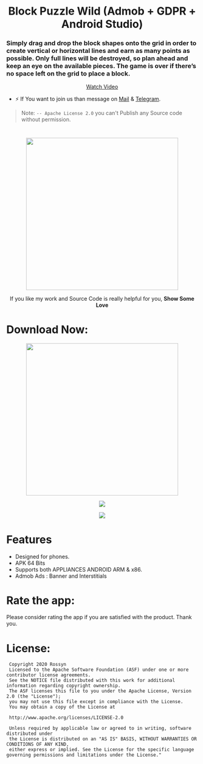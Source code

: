 <p align="center">
  <h1 align="center">Block Puzzle Wild (Admob + GDPR + Android Studio) </h1>
  
  <h3>Simply drag and drop the block shapes onto the grid in order to create vertical or horizontal lines and earn as many points as possible. Only full lines will be destroyed, so plan ahead and keep an eye on the available pieces. The game is over if there’s no space left on the grid to place a block. </h3>
<p align="center">
  <a href="https://raw.githubusercontent.com/BanRossyn/Block-Puzzle-Wild/main/Demo%20Video.mp4">Watch Video</a>
   </p>
   
- ⚡  If You want to join us than message on <a href="banrossyn@gmail.com">Mail</a>
&
<a href="https://t.me/banrossyn">Telegram</a>. 

> Note: `-- Apache License 2.0` you can't Publish any Source code without permission.
# 


<p align="center">
    <a href="https://www.paypal.com/paypalme/banrossyn">
      <img src="https://user-images.githubusercontent.com/97843190/184054819-e2e80e69-df46-4d38-8769-5d591673d412.png" width="400"/>
    </a>
  </p>
<p align="center">If you like my work and Source Code is really helpful for you, <strong>Show Some Love</strong></p>

 

 # Download Now:
<p align="center">
    <a href="https://github.com/BanRossyn/Block-Puzzle-Wild/blob/main/Block%20App%20Demo.apk?raw=true">
      <img src="https://user-images.githubusercontent.com/97843190/183300573-ac4dd10f-b7e2-476d-a36d-7dd12ff497c7.png"  width="400"/>
    </a>
  </p>


<p align="center">
    <a href="https://github.com/BanRossyn/Block-Puzzle-Wild/blob/main/Block%20App%20Demo.apk?raw=true">
      <img src="https://user-images.githubusercontent.com/97843190/186927500-250b98bc-2cca-453e-ab31-12f96eb85d17.jpg"/>
    </a>
  </p>

<p align="center">
    <a href="https://github.com/BanRossyn/Block-Puzzle-Wild/blob/main/Block%20App%20Demo.apk?raw=true">
      <img src="https://user-images.githubusercontent.com/97843190/186927527-f33f47a9-610c-4893-815b-529f30fe6381.jpg" />
    </a>
  </p>


# Features
* Designed for phones.
* APK 64 Bits
* Supports both APPLIANCES ANDROID ARM & x86.
* Admob Ads : Banner and Interstitials
  
# Rate the app:
Please consider rating the app if you are satisfied with the product. Thank you.
       
# License: 
 ```
  Copyright 2020 Rossyn
  Licensed to the Apache Software Foundation (ASF) under one or more contributor license agreements. 
  See the NOTICE file distributed with this work for additional information regarding copyright ownership. 
  The ASF licenses this file to you under the Apache License, Version 2.0 (the "License"); 
  you may not use this file except in compliance with the License. 
  You may obtain a copy of the License at 
  
  http://www.apache.org/licenses/LICENSE-2.0 
  
  Unless required by applicable law or agreed to in writing, software distributed under 
  the License is distributed on an "AS IS" BASIS, WITHOUT WARRANTIES OR CONDITIONS OF ANY KIND,
  either express or implied. See the License for the specific language governing permissions and limitations under the License."
 
  

